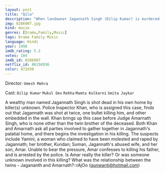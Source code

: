 ```yaml
---
layout: post
title: "Qila"
description: "When landowner Jagannath Singh (Dilip Kumar) is murdered, his twin brother Amarnath Singh (also Dilip Kumar) decides to investigate, and finds the list of suspects is seemingly endless. From Jagannath's own son Amar (Mukul Dev), to his abused wife, Suman (Smita Jaykar), to the woman he raped, Yamini (Rekha) and her brother Kundan (Malay Chakravarty), there's a long list of wronged people with a reason to want Jagannath Singh dead..."
img: 0286907.jpg
kind: movie
genres: [Drama,Family,Music]
tags: Drama Family Music 
language: Hindi
year: 1998
imdb_rating: 5.2
votes: 104
imdb_id: 0286907
netflix_id: 80156936
color: 472d30
---
```

Director: `Umesh Mehra`  

Cast: `Dilip Kumar` `Mukul Dev` `Rekha` `Mamta Kulkarni` `Smita Jaykar` 

A wealthy man named Jagannath Singh is shot dead in his own home by killer(s) unknown. Police Inspector Khan, who is assigned this case, finds out that Jagannath was shot at twice, one bullet killing him, and other embedded in the wall. Khan brings up this case before Judge Amarnath Singh, who is none other than the twin brother of the deceased. Both Khan and Amarnath ask all parties involved to gather together in Jagannath's palatial home, and there begins the investigation in his killing. The suspects include Yamini, a woman who claimed to have been molested and raped by Jagannath; her brother, Kundan; Suman, Jagannath's abused wife, and her son, Amar. Unable to bear the pressure, Amar confesses to killing his father, and is arrested by the police. Is Amar really the killer? Or was someone unknown involved in this killing? What was the relationship between the twins - Jagananth and Amarnath?::rAjOo (gunwanti@hotmail.com)